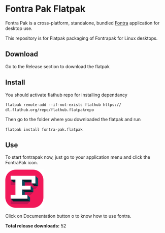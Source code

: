 # Fontra Pak Flatpak

Fontra Pak is a cross-platform, standalone, bundled [Fontra](https://github.com/fontra/fontra) application for desktop use.

This repository is for Flatpak packaging of Fontrapak for Linux desktops.
## Download

Go to the Release section to download the flatpak

## Install

You should activate flathub repo for installing dependancy
```
flatpak remote-add --if-not-exists flathub https://
dl.flathub.org/repo/flathub.flatpakrepo

```
Then go to the folder where you downloaded the flatpak and run

`flatpak install fontra-pak.flatpak`

## Use

To start fontrapak now, just go to your application menu and click the FontraPak icon.

![FontraPak](data/icons/fontrapak.png)

Click on Documentation button o to know how to use fontra.

<!--DOWNLOAD_COUNT-->
**Total release downloads:** 52
